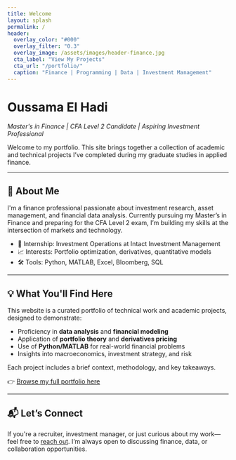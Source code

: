 ```yaml
---
title: Welcome
layout: splash
permalink: /
header:
  overlay_color: "#000"
  overlay_filter: "0.3"
  overlay_image: /assets/images/header-finance.jpg
  cta_label: "View My Projects"
  cta_url: "/portfolio/"
  caption: "Finance | Programming | Data | Investment Management"
---
```


# Oussama El Hadi  
*Master's in Finance | CFA Level 2 Candidate | Aspiring Investment Professional*

Welcome to my portfolio. This site brings together a collection of academic and technical projects I’ve completed during my graduate studies in applied finance.

---

## 🎯 About Me

I'm a finance professional passionate about investment research, asset management, and financial data analysis. Currently pursuing my Master’s in Finance and preparing for the CFA Level 2 exam, I’m building my skills at the intersection of markets and technology.

- 💼 Internship: Investment Operations at Intact Investment Management  
- 📈 Interests: Portfolio optimization, derivatives, quantitative models  
- 🛠️ Tools: Python, MATLAB, Excel, Bloomberg, SQL  

---

## 💡 What You'll Find Here

This website is a curated portfolio of technical work and academic projects, designed to demonstrate:

- Proficiency in **data analysis** and **financial modeling**
- Application of **portfolio theory** and **derivatives pricing**
- Use of **Python/MATLAB** for real-world financial problems
- Insights into macroeconomics, investment strategy, and risk

Each project includes a brief context, methodology, and key takeaways.  

👉 [Browse my full portfolio here](https://drive.google.com/drive/folders/1HCtickkMsJ_AIdXlPXYvgQaj9-ZL2SbD?usp=drive_link)

---

## 📬 Let’s Connect

If you're a recruiter, investment manager, or just curious about my work—feel free to [reach out](https://www.linkedin.com/in/oussamaelhadi/). I’m always open to discussing finance, data, or collaboration opportunities.


